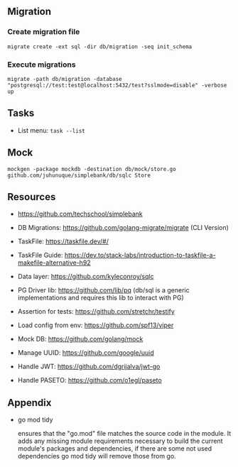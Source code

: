 

## Migration

### Create migration file
`migrate create -ext sql -dir db/migration -seq init_schema`

### Execute migrations
`migrate -path db/migration -database "postgresql://test:test@localhost:5432/test?sslmode=disable" -verbose up`

## Tasks
- List  menu: `task --list`

## Mock
`mockgen -package mockdb -destination db/mock/store.go github.com/juhunuque/simplebank/db/sqlc Store`

## Resources
- https://github.com/techschool/simplebank

- DB Migrations: https://github.com/golang-migrate/migrate (CLI Version)
- TaskFile: https://taskfile.dev/#/
- TaskFile Guide: https://dev.to/stack-labs/introduction-to-taskfile-a-makefile-alternative-h92
- Data layer: https://github.com/kyleconroy/sqlc
- PG Driver lib: https://github.com/lib/pq (db/sql is a generic implementations and requires this lib to interact with PG)
- Assertion for tests: https://github.com/stretchr/testify
- Load config from env: https://github.com/spf13/viper
- Mock DB: https://github.com/golang/mock
- Manage UUID: https://github.com/google/uuid
- Handle JWT: https://github.com/dgrijalva/jwt-go
- Handle PASETO: https://github.com/o1egl/paseto

## Appendix

* go mod tidy

  ensures that the "go.mod" file matches the source code in the module. It adds any missing module requirements necessary to build the current module's packages and dependencies, if there are some not used dependencies go mod tidy will remove those from go.